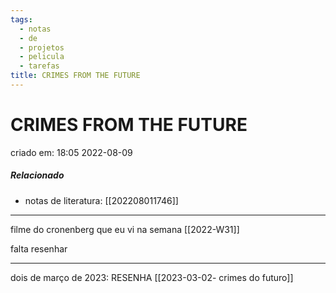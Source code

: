 ```yaml
---
tags:
  - notas
  - de
  - projetos
  - pelicula
  - tarefas
title: CRIMES FROM THE FUTURE
---
```

# CRIMES FROM THE FUTURE
criado em: 18:05 2022-08-09

##### Relacionado
- notas de literatura: [[202208011746]]

---

filme do cronenberg que eu vi na semana [[2022-W31]]

falta resenhar 

--- 
dois de março de 2023:
RESENHA [[2023-03-02- crimes do futuro]]

